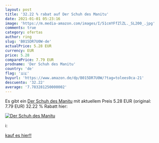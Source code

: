 ```yaml
---
layout: post
title: '32.22 % rabat auf Der Schuh des Manitu'
date: 2021-01-01 05:23:16
image: 'https://m.media-amazon.com/images/I/51cmYFfZlZL._SL200_.jpg'
comments: true
category: ofertas
author: ring
slug: 'B015DR7U0W-de'
actualPrice: 5.28 EUR
currency: EUR
price: 5.28
comparePrice: 7.79 EUR
prodname: 'Der Schuh des Manitu'
country: 'de'
flag: '🇩🇪'
buyurl: 'https://www.amazon.de/dp/B015DR7U0W/?tag=tolees0ca-21'
descuento: '32.22'
average: '7.783281250000002'
---
```


Es gibt ein [Der Schuh des Manitu](https://www.amazon.de/dp/B015DR7U0W/?tag=tolees0ca-21) mit aktuellem Preis 5.28 EUR (original: 7.79 EUR) 32.22 % Rabatt hier:

[![Der Schuh des Manitu](https://m.media-amazon.com/images/I/51cmYFfZlZL._SL200_.jpg)](https://www.amazon.de/dp/B015DR7U0W/?tag=tolees0ca-21)

ℹ️:


[kauf es hier!!](https://www.amazon.de/dp/B015DR7U0W/?tag=tolees0ca-21)
